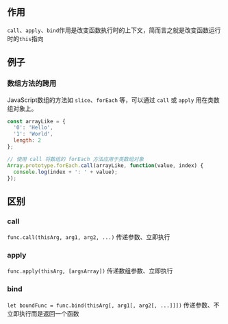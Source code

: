 ## 作用
`call`、`apply`、`bind`作用是改变函数执行时的上下文，简而言之就是改变函数运行时的`this`指向

## 例子
### 数组方法的跨用
JavaScript数组的方法如 `slice`、`forEach` 等，可以通过 `call` 或 `apply` 用在类数组对象上。
```js
const arrayLike = {
  '0': 'Hello',
  '1': 'World',
  length: 2
};

// 使用 call 将数组的 forEach 方法应用于类数组对象
Array.prototype.forEach.call(arrayLike, function(value, index) {
  console.log(index + ': ' + value);
});
```

## 区别

### call
`func.call(thisArg, arg1, arg2, ...)`
传递参数、立即执行

### apply
`func.apply(thisArg, [argsArray])`
传递数组参数、立即执行

### bind
`let boundFunc = func.bind(thisArg[, arg1[, arg2[, ...]]])`
传递参数、不立即执行而是返回一个函数